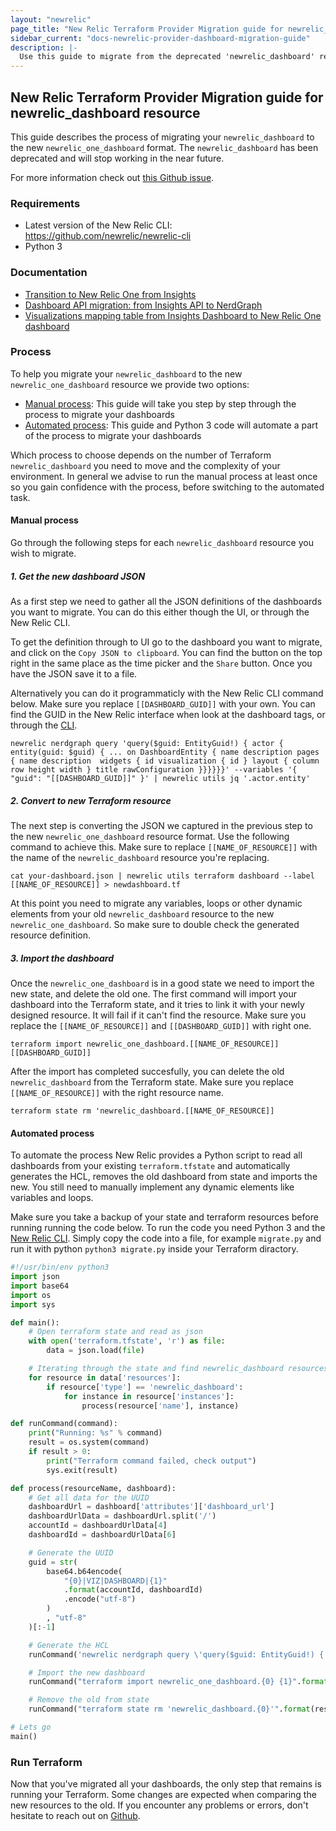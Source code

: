 ```yaml
---
layout: "newrelic"
page_title: "New Relic Terraform Provider Migration guide for newrelic_dashboard resource"
sidebar_current: "docs-newrelic-provider-dashboard-migration-guide"
description: |-
  Use this guide to migrate from the deprecated 'newrelic_dashboard' resource onto the new 'newrelic_one_dashboard' resource.
---
```


## New Relic Terraform Provider Migration guide for newrelic_dashboard resource

This guide describes the process of migrating your `newrelic_dashboard` to the new `newrelic_one_dashboard` format. The `newrelic_dashboard` has been deprecated and will stop working in the near future.

For more information check out [this Github issue](https://github.com/newrelic/terraform-provider-newrelic/issues/1297).

### Requirements

* Latest version of the New Relic CLI: https://github.com/newrelic/newrelic-cli
* Python 3

### Documentation

* [Transition to New Relic One from Insights](https://docs.newrelic.com/docs/new-relic-one/use-new-relic-one/core-concepts/transition-new-relic-one-insights/)
* [Dashboard API migration: from Insights API to NerdGraph](https://docs.newrelic.com/docs/new-relic-one/use-new-relic-one/core-concepts/dashboards-api-migration-insights-api-nerdgraph/)
* [Visualizations mapping table from Insights Dashboard to New Relic One dashboard](https://docs.newrelic.com/docs/new-relic-one/use-new-relic-one/core-concepts/dashboards-api-migration-insights-api-nerdgraph/#visualization-mapping-table)

### Process

To help you migrate your `newrelic_dashboard` to the new `newrelic_one_dashboard` resource we provide two options:

- [Manual process](#manual-process): This guide will take you step by step through the process to migrate your dashboards
- [Automated process](#automated-process): This guide and Python 3 code will automate a part of the process to migrate your dashboards

Which process to choose depends on the number of Terraform `newrelic_dashboard` you need to move and the complexity of your environment. In general we advise to run the manual process at least once so you gain confidence with the process, before switching to the automated task.

#### Manual process

Go through the following steps for each `newrelic_dashboard` resource you wish to migrate.

##### 1. Get the new dashboard JSON

As a first step we need to gather all the JSON definitions of the dashboards you want to migrate. You can do this either though the UI, or through the New Relic CLI.

To get the definition through to UI go to the dashboard you want to migrate, and click on the `Copy JSON to clipboard`. You can find the button on the top right in the same place as the time picker and the `Share` button. Once you have the JSON save it to a file.

Alternatively you can do it programmaticly with the New Relic CLI command below. Make sure you replace `[[DASHBOARD_GUID]]` with your own. You can find the GUID in the New Relic interface when look at the dashboard tags, or through the [CLI](https://github.com/newrelic/newrelic-cli/blob/main/docs/cli/newrelic_entity_search.md).

`newrelic nerdgraph query 'query($guid: EntityGuid!) { actor { entity(guid: $guid) { ... on DashboardEntity { name description pages { name description  widgets { id visualization { id } layout { column row height width } title rawConfiguration }}}}}}' --variables '{ "guid": "[[DASHBOARD_GUID]]" }' | newrelic utils jq '.actor.entity'`

##### 2. Convert to new Terraform resource

The next step is converting the JSON we captured in the previous step to the new `newrelic_one_dashboard` resource format. Use the following command to achieve this. Make sure to replace `[[NAME_OF_RESOURCE]]` with the name of the `newrelic_dashboard` resource you're replacing.

`cat your-dashboard.json | newrelic utils terraform dashboard --label [[NAME_OF_RESOURCE]] > newdashboard.tf`

At this point you need to migrate any variables, loops or other dynamic elements from your old `newrelic_dashboard` resource to the new `newrelic_one_dashboard`. So make sure to double check the generated resource definition.

##### 3. Import the dashboard

Once the `newrelic_one_dashboard` is in a good state we need to import the new state, and delete the old one. The first command will import your dashboard into the Terraform state, and it tries to link it with your newly designed resource. It will fail if it can't find the resource. Make sure you replace the `[[NAME_OF_RESOURCE]]` and `[[DASHBOARD_GUID]]` with right one.

`terraform import newrelic_one_dashboard.[[NAME_OF_RESOURCE]] [[DASHBOARD_GUID]]`

After the import has completed succesfully, you can delete the old `newrelic_dashboard` from the Terraform state. Make sure you replace `[[NAME_OF_RESOURCE]]` with the right resource name.

`terraform state rm 'newrelic_dashboard.[[NAME_OF_RESOURCE]]`

#### Automated process

To automate the process New Relic provides a Python script to read all dashboards from your existing `terraform.tfstate` and automatically generates the HCL, removes the old dashboard from state and imports the new. You still need to manually implement any dynamic elements like variables and loops.

Make sure you take a backup of your state and terraform resources before running running the code below. To run the code you need Python 3 and the [New Relic CLI](https://github.com/newrelic/newrelic-cli). Simply copy the code into a file, for example `migrate.py` and run it with python `python3 migrate.py` inside your Terraform diractory.

```python
#!/usr/bin/env python3
import json
import base64
import os
import sys

def main():
    # Open terraform state and read as json
    with open('terraform.tfstate', 'r') as file:
        data = json.load(file)

    # Iterating through the state and find newrelic_dashboard resources
    for resource in data['resources']:
        if resource['type'] == 'newrelic_dashboard':
            for instance in resource['instances']:
                process(resource['name'], instance)

def runCommand(command):
    print("Running: %s" % command)
    result = os.system(command)
    if result > 0:
        print("Terraform command failed, check output")
        sys.exit(result)

def process(resourceName, dashboard):
    # Get all data for the UUID
    dashboardUrl = dashboard['attributes']['dashboard_url']
    dashboardUrlData = dashboardUrl.split('/')
    accountId = dashboardUrlData[4]
    dashboardId = dashboardUrlData[6]

    # Generate the UUID
    guid = str(
        base64.b64encode(
            "{0}|VIZ|DASHBOARD|{1}"
            .format(accountId, dashboardId)
            .encode("utf-8")
        )
        , "utf-8"
    )[:-1]

    # Generate the HCL
    runCommand('newrelic nerdgraph query \'query($guid: EntityGuid!) { actor { entity(guid: $guid) { ... on DashboardEntity { name description permissions pages { name description widgets { id visualization { id } layout { column row height width } title rawConfiguration }}}}}}\' --variables \'{ "guid": "%s" }\' | newrelic utils jq \'.actor.entity\' | newrelic utils terraform dashboard --label %s > %s.tf' % (guid, resourceName, resourceName))

    # Import the new dashboard
    runCommand("terraform import newrelic_one_dashboard.{0} {1}".format(resourceName, guid))

    # Remove the old from state
    runCommand("terraform state rm 'newrelic_dashboard.{0}'".format(resourceName))

# Lets go
main()
```

### Run Terraform

Now that you've migrated all your dashboards, the only step that remains is running your Terraform. Some changes are expected when comparing the new resources to the old. If you encounter any problems or errors, don't hesitate to reach out on [Github](https://github.com/newrelic/terraform-provider-newrelic).

